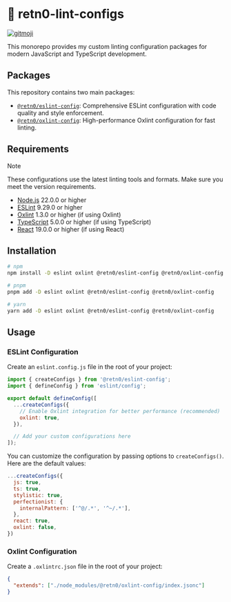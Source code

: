 # 🧹 retn0-lint-configs

[![gitmoji](https://img.shields.io/badge/gitmoji-%20😜%20😍-FFDD67.svg?style=flat-square)](https://gitmoji.dev)

This monorepo provides my custom linting configuration packages for modern JavaScript and TypeScript development.

## Packages

This repository contains two main packages:

- [`@retn0/eslint-config`](./packages/eslint-config): Comprehensive ESLint configuration with code quality and style enforcement.
- [`@retn0/oxlint-config`](./packages/oxlint-config): High-performance Oxlint configuration for fast linting.

## Requirements

> [!NOTE]
> These configurations use the latest linting tools and formats. Make sure you meet the version requirements.

- [Node.js](https://nodejs.org) 22.0.0 or higher
- [ESLint](https://eslint.org) 9.29.0 or higher
- [Oxlint](https://oxc.rs) 1.3.0 or higher (if using Oxlint)
- [TypeScript](https://www.typescriptlang.org) 5.0.0 or higher (if using TypeScript)
- [React](https://react.dev) 19.0.0 or higher (if using React)

## Installation

```sh
# npm
npm install -D eslint oxlint @retn0/eslint-config @retn0/oxlint-config

# pnpm
pnpm add -D eslint oxlint @retn0/eslint-config @retn0/oxlint-config

# yarn
yarn add -D eslint oxlint @retn0/eslint-config @retn0/oxlint-config
```

## Usage

### ESLint Configuration

Create an `eslint.config.js` file in the root of your project:

```js
import { createConfigs } from '@retn0/eslint-config';
import { defineConfig } from 'eslint/config';

export default defineConfig([
  ...createConfigs({
    // Enable Oxlint integration for better performance (recommended)
    oxlint: true,
  }),

  // Add your custom configurations here
]);
```

You can customize the configuration by passing options to `createConfigs()`. Here are the default values:

```js
...createConfigs({
  js: true,
  ts: true,
  stylistic: true,
  perfectionist: {
    internalPattern: ['^@/.*', '^~/.*'],
  },
  react: true,
  oxlint: false,
})
```

### Oxlint Configuration

Create a `.oxlintrc.json` file in the root of your project:

```json
{
  "extends": ["./node_modules/@retn0/oxlint-config/index.jsonc"]
}
```
